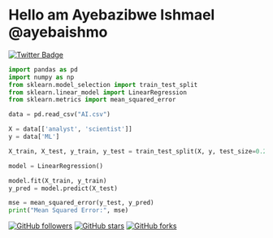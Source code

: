 # Hello am Ayebazibwe Ishmael @ayebaishmo
[![Twitter Badge](https://img.shields.io/badge/-@ayebaishmo-1ca0f1?style=flat-square&labelColor=1ca0f1&logo=twitter&logoColor=white&link=https://twitter.com/ishmo256)](https://twitter.com/ishmo256)

```python
import pandas as pd
import numpy as np
from sklearn.model_selection import train_test_split
from sklearn.linear_model import LinearRegression
from sklearn.metrics import mean_squared_error

data = pd.read_csv("AI.csv")

X = data[['analyst', 'scientist']]
y = data['ML']

X_train, X_test, y_train, y_test = train_test_split(X, y, test_size=0.2, random_state=42)

model = LinearRegression()

model.fit(X_train, y_train)
y_pred = model.predict(X_test)

mse = mean_squared_error(y_test, y_pred)
print("Mean Squared Error:", mse)


```
[![GitHub followers](https://img.shields.io/github/followers/?label=Followers&style=social)](https://github.com/ayebaishmo)
[![GitHub stars](https://img.shields.io/github/stars/your_username/your_repo?style=social)](https://github.com/ayebaishmo/ayebaishmo)
[![GitHub forks](https://img.shields.io/github/forks/your_username/your_repo?style=social)](https://github.com/ayebaishmo/ayebaishmo)




